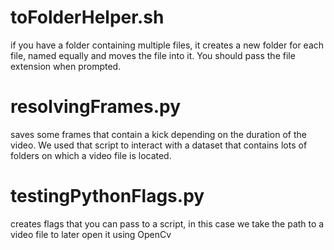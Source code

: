# toFolderHelper.sh
if you have a folder containing multiple files, it creates a new folder for each file, named equally and moves the file into it. You should pass the file extension when prompted. 


# resolvingFrames.py
saves some frames that contain a kick depending on the duration of the video. We used that script to interact with a dataset that contains lots of folders on which a video file is located.


# testingPythonFlags.py
creates flags that you can pass to a script, in this case we take the path to a video file to later open it using OpenCv